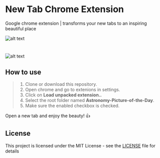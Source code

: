 # New Tab Chrome Extension
Google chrome extension | transforms your new tabs to an inspiring beautiful place

![alt text](https://raw.githubusercontent.com/23imak/Astronomy-Picture-of-the-Day/master/images/readme.png)
#
![alt text](https://raw.githubusercontent.com/23imak/Astronomy-Picture-of-the-Day/master/images/readme-1.png)
## How to use
> 1. Clone or download this repository.
> 2. Open chrome and go to extenions in settings.
> 3. Click on  **Load unpacked extension..**
> 4. Select the root folder named **Astronomy-Picture-of-the-Day**.
> 5. Make sure the enabled checkbox is checked.

 Open a new tab and enjoy the beauty!  :+1: 

## License
This project is licensed under the MIT License - see the [LICENSE](https://github.com/23imak/Astronomy-Picture-of-the-Day/blob/master/LICENSE) file for details
